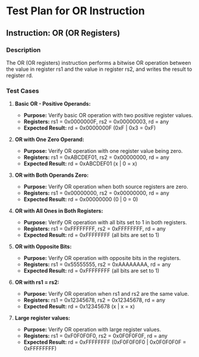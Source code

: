 # Test Plan for OR Instruction

## Instruction: OR (OR Registers)

### Description
The OR (OR registers) instruction performs a bitwise OR operation between the value in register rs1 and the value in register rs2, and writes the result to register rd.

### Test Cases

1.  **Basic OR - Positive Operands:**
    -   **Purpose:** Verify basic OR operation with two positive register values.
    -   **Registers:** rs1 = 0x0000000F, rs2 = 0x00000003, rd = any
    -   **Expected Result:** rd = 0x0000000F (0xF | 0x3 = 0xF)

2.  **OR with One Zero Operand:**
    -   **Purpose:** Verify OR operation with one register value being zero.
    -   **Registers:** rs1 = 0xABCDEF01, rs2 = 0x00000000, rd = any
    -   **Expected Result:** rd = 0xABCDEF01 (x | 0 = x)

3.  **OR with Both Operands Zero:**
    -   **Purpose:** Verify OR operation when both source registers are zero.
    -   **Registers:** rs1 = 0x00000000, rs2 = 0x00000000, rd = any
    -   **Expected Result:** rd = 0x00000000 (0 | 0 = 0)

4.  **OR with All Ones in Both Registers:**
    -   **Purpose:** Verify OR operation with all bits set to 1 in both registers.
    -   **Registers:** rs1 = 0xFFFFFFFF, rs2 = 0xFFFFFFFF, rd = any
    -   **Expected Result:** rd = 0xFFFFFFFF (all bits are set to 1)

5.  **OR with Opposite Bits:**
    -   **Purpose:** Verify OR operation with opposite bits in the registers.
    -   **Registers:** rs1 = 0x55555555, rs2 = 0xAAAAAAAA, rd = any
    -   **Expected Result:** rd = 0xFFFFFFFF (all bits are set to 1)

6.  **OR with rs1 = rs2:**
    -   **Purpose:** Verify OR operation when rs1 and rs2 are the same value.
    -   **Registers:** rs1 = 0x12345678, rs2 = 0x12345678, rd = any
    -   **Expected Result:** rd = 0x12345678 (x | x = x)

7.  **Large register values:**
    -   **Purpose:** Verify OR operation with large register values.
    -   **Registers:** rs1 = 0xF0F0F0F0, rs2 = 0x0F0F0F0F, rd = any
    -   **Expected Result:** rd = 0xFFFFFFFF (0xF0F0F0F0 | 0x0F0F0F0F = 0xFFFFFFFF)
